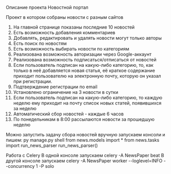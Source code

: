 Описание проекта Новостной портал

Проект в котором собраны новости с разным сайтов


1. На главной странице показаны последние 10 новостей
2. Есть возможность добавления комментариев
3. Добавлять, редактировать и удалять новости могут только авторы
4. Есть поиск по новостям
5. Есть возможность выбирать новости по категориям
6. Реализована возможность авторизации через Google-аккаунт
7. Реализована возможность подписаться/отписаться от новостей
8. Если пользователь подписан на какую-либо категорию, то, как только в неё добавляется новая статья, её краткое содержание приходит пользователю на электронную почту, которую он указал при регистрации.
9. Подтверждение регистрации по email
10. Установлено ограничение на 3 новости в сутки
11. Если пользователь подписан на какую-либо категорию, то каждую неделю ему приходит на почту список новых статей, появившихся за неделю
12. Автоматический сбор новостей - каждые 6 часов
13. По понедельникам в 8:00 рассылаются новости за прошедшую неделю



Можно запустить задачу сбора новостей вручную
запускаем консоли и пишем:
py manage.py shell
from news.models import *
from news.tasks import run_news_parser
run_news_parser()


Работа с Celery
В одной консоле запускаем celery -A NewsPaper beat
В другой консоле запускаем celery -A NewsPaper worker --loglevel=INFO --concurrency 1 -P solo